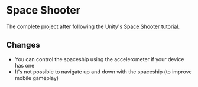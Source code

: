 # Space Shooter

The complete project after following the Unity's [Space Shooter tutorial](https://unity3d.com/pt/learn/tutorials/projects/space-shooter-tutorial).

## Changes

- You can control the spaceship using the accelerometer if your device has one
- It's not possible to navigate up and down with the spaceship (to improve mobile gameplay)

